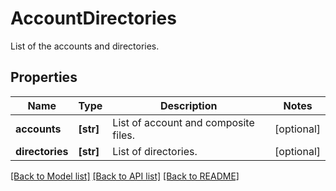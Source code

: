 # AccountDirectories

List of the accounts and directories.

## Properties
Name | Type | Description | Notes
------------ | ------------- | ------------- | -------------
**accounts** | **[str]** | List of account and composite files. | [optional] 
**directories** | **[str]** | List of directories. | [optional] 

[[Back to Model list]](../README.md#documentation-for-models) [[Back to API list]](../README.md#documentation-for-api-endpoints) [[Back to README]](../README.md)



